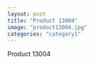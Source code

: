 ```yaml
---
layout: post
title: "Product 13004"
image: "product13004.jpg"
categories: "category1"
---
```

Product 13004
